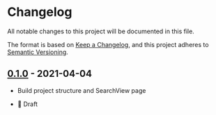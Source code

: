 # Changelog

All notable changes to this project will be documented in this file.

The format is based on [Keep a Changelog](https://keepachangelog.com/en/1.0.0/),
and this project adheres to [Semantic Versioning](https://semver.org/spec/v2.0.0.html).

## [0.1.0] - 2021-04-04
 - Build project structure and SearchView page

- :construction: Draft

[unreleased]: https://github.com/ChildMindInstitute/mindlogger-applet-library/compare/v0.1.1...HEAD
[0.1.1]: https://github.com/ChildMindInstitute/mindlogger-applet-library/compare/v0.1.0...v0.1.1
[0.1.0]: https://github.com/ChildMindInstitute/mindlogger-applet-library/releases/tag/v0.1.0
